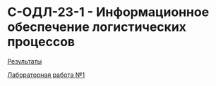 # С-ОДЛ-23-1 - Информационное обеспечение логистических процессов

[Результаты](results.md)

[Лабораторная работа №1](lab1/lab1.md)
